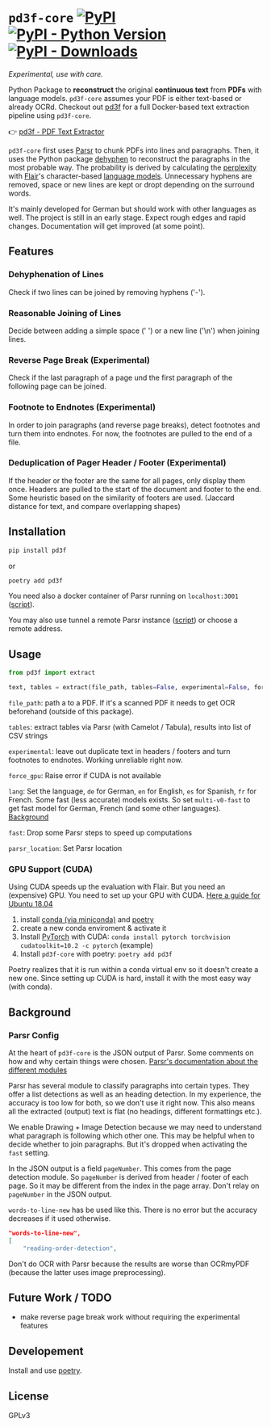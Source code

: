 # `pd3f-core` [![PyPI](https://img.shields.io/pypi/v/pd3f.svg)](https://pypi.org/project/pd3f/) [![PyPI - Python Version](https://img.shields.io/pypi/pyversions/pd3f.svg)](https://pypi.org/project/pd3f/) [![PyPI - Downloads](https://img.shields.io/pypi/dm/pd3f)](https://pypistats.org/packages/pd3f)

*Experimental, use with care.*

Python Package to **reconstruct** the original **continuous text** from **PDFs** with language models.
`pd3f-core` assumes your PDF is either text-based or already OCRd.
Checkout out [pd3f](https://github.com/pd3f/pd3f) for a full Docker-based text extraction pipeline using `pd3f-core`.

👉 [pd3f - PDF Text Extractor](https://github.com/pd3f/pd3f)

`pd3f-core` first uses [Parsr](https://github.com/axa-group/Parsr) to chunk PDFs into lines and paragraphs.
Then, it uses the Python package [dehyphen](https://github.com/jfilter/dehyphen) to reconstruct the paragraphs in the most probable way.
The probability is derived by calculating the [perplexity](https://en.wikipedia.org/wiki/Perplexity) with [Flair](https://github.com/flairNLP/flair)'s character-based [language models](https://machinelearningmastery.com/statistical-language-modeling-and-neural-language-models/).
Unnecessary hyphens are removed, space or new lines are kept or dropt depending on the surround words.

It's mainly developed for German but should work with other languages as well.
The project is still in an early stage.
Expect rough edges and rapid changes.
Documentation will get improved (at some point).

## Features

### Dehyphenation of Lines

Check if two lines can be joined by removing hyphens ('-').

### Reasonable Joining of Lines

Decide between adding a simple space (' ') or a new line ('\n') when joining lines.

### Reverse Page Break (Experimental)

Check if the last paragraph of a page und the first paragraph of the following page can be joined.

### Footnote to Endnotes (Experimental)

In order to join paragraphs (and reverse page breaks), detect footnotes and turn them into endnotes.
For now, the footnotes are pulled to the end of a file.

### Deduplication of Pager Header / Footer (Experimental)

If the header or the footer are the same for all pages, only display them once.
Headers are pulled to the start of the document and footer to the end.
Some heuristic based on the similarity of footers are used. (Jaccard distance for text, and compare overlapping shapes)

<!-- TODO -->
<!-- Special case for OCRd PDFs: Choose the Header / Footer with the best Flair score to display.
Since header / footer are small, the OCR may fail to get the text output. -->


## Installation

```bash
pip install pd3f
```

or

```bash
poetry add pd3f
```

You need also a docker container of Parsr running on `localhost:3001` ([script](./scripts/locale_parsr.sh)).

You may also use tunnel a remote Parsr instance ([script](./scripts/locale_parsr.sh)) or choose a remote address.


## Usage

```python
from pd3f import extract

text, tables = extract(file_path, tables=False, experimental=False, force_gpu=False, lang="multi", fast=False, parsr_location="localhost:3001")
```

`file_path`: path a to a PDF. If it's a scanned PDF it needs to get OCR beforehand (outside of this package).

`tables`: extract tables via Parsr (with Camelot / Tabula), results into list of CSV strings

`experimental`: leave out duplicate text in headers / footers and turn footnotes to endnotes. Working unreliable right now.

`force_gpu`: Raise error if CUDA is not available

`lang`: Set the language, `de` for German, `en` for English, `es` for Spanish, `fr` for French. Some fast (less accurate) models exists.
So set `multi-v0-fast` to get fast model for German, French (and some other languages). [Background](https://github.com/jfilter/dehyphen#usage)

`fast`: Drop some Parsr steps to speed up computations

`parsr_location`: Set Parsr location

### GPU Support (CUDA)

Using CUDA speeds up the evaluation with Flair.
But you need an (expensive) GPU.
You need to set up your GPU with CUDA.
[Here a guide for Ubuntu 18.04](https://towardsdatascience.com/deep-learning-gpu-installation-on-ubuntu-18-4-9b12230a1d31)

1. install [conda (via miniconda)](https://docs.conda.io/en/latest/miniconda.html) and [poetry](https://python-poetry.org/docs/)
2. create a new conda enviroment & activate it
3. Install [PyTorch](https://pytorch.org/) with CUDA: `conda install pytorch torchvision cudatoolkit=10.2 -c pytorch` (example)
4. Install `pd3f-core` with poetry: `poetry add pd3f`

Poetry realizes that it is run within a conda virtual env so it doesn't create a new one.
Since setting up CUDA is hard, install it with the most easy way (with conda).


## Background

### Parsr Config

At the heart of `pd3f-core` is the JSON output of Parsr.
Some comments on how and why certain things were chosen.
[Parsr's documentation about the different modules](https://github.com/axa-group/Parsr/tree/master/server/src/processing)

Parsr has several module to classify paragraphs into certain types.
They offer a list detections as well as an heading detection.
In my experience, the accuracy is too low for both, so we don't use it right now.
This also means all the extracted (output) text is flat (no headings, different formattings etc.).

We enable Drawing + Image Detection because we may need to understand what paragraph is following which other one.
This may be helpful when to decide whether to join paragraphs.
But it's dropped when activating the `fast` setting.

In the JSON output is a field `pageNumber`.
This comes from the page detection module.
So `pageNumber` is derived from header / footer of each page.
So it may be different from the index in the page array.
Don't relay on `pageNumber` in the JSON output.

`words-to-line-new` has be used like this.
There is no error but the accuracy decreases if it used otherwise.

```json
"words-to-line-new",
[
    "reading-order-detection",
```

Don't do OCR with Parsr because the results are worse than OCRmyPDF (because the latter uses image preprocessing).

## Future Work / TODO

- make reverse page break work without requiring the experimental features

## Developement

Install and use [poetry](https://python-poetry.org/).

## License

GPLv3